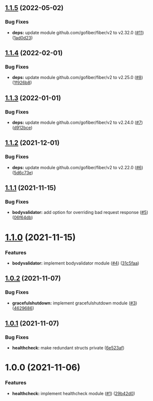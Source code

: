 ## [1.1.5](https://github.com/gkampitakis/fiber-modules/compare/v1.1.4...v1.1.5) (2022-05-02)


### Bug Fixes

* **deps:** update module github.com/gofiber/fiber/v2 to v2.32.0 ([#11](https://github.com/gkampitakis/fiber-modules/issues/11)) ([1ad0d23](https://github.com/gkampitakis/fiber-modules/commit/1ad0d23d738ae58dea55fee89d0cd0b2614a45d8))

## [1.1.4](https://github.com/gkampitakis/fiber-modules/compare/v1.1.3...v1.1.4) (2022-02-01)


### Bug Fixes

* **deps:** update module github.com/gofiber/fiber/v2 to v2.25.0 ([#8](https://github.com/gkampitakis/fiber-modules/issues/8)) ([1f926b8](https://github.com/gkampitakis/fiber-modules/commit/1f926b847912c01f4e9411a0a2cb1f99387ee47a))

## [1.1.3](https://github.com/gkampitakis/fiber-modules/compare/v1.1.2...v1.1.3) (2022-01-01)


### Bug Fixes

* **deps:** update module github.com/gofiber/fiber/v2 to v2.24.0 ([#7](https://github.com/gkampitakis/fiber-modules/issues/7)) ([d912bce](https://github.com/gkampitakis/fiber-modules/commit/d912bce6018a016d4580bb6001e621af55318918))

## [1.1.2](https://github.com/gkampitakis/fiber-modules/compare/v1.1.1...v1.1.2) (2021-12-01)


### Bug Fixes

* **deps:** update module github.com/gofiber/fiber/v2 to v2.22.0 ([#6](https://github.com/gkampitakis/fiber-modules/issues/6)) ([5d6c73e](https://github.com/gkampitakis/fiber-modules/commit/5d6c73e6a26920507cbb4216f9286f0b90744920))

## [1.1.1](https://github.com/gkampitakis/fiber-modules/compare/v1.1.0...v1.1.1) (2021-11-15)


### Bug Fixes

* **bodyvalidator:** add option for overriding bad request response ([#5](https://github.com/gkampitakis/fiber-modules/issues/5)) ([06f64db](https://github.com/gkampitakis/fiber-modules/commit/06f64dbb8ccf7102d474d959d13d94ced2cd34c5))

# [1.1.0](https://github.com/gkampitakis/fiber-modules/compare/v1.0.2...v1.1.0) (2021-11-15)


### Features

* **bodyvalidator:** implement bodyvalidator module ([#4](https://github.com/gkampitakis/fiber-modules/issues/4)) ([31c5faa](https://github.com/gkampitakis/fiber-modules/commit/31c5faa9fc2d3fa1bf5e3ba676b5301e539d769d))

## [1.0.2](https://github.com/gkampitakis/fiber-modules/compare/v1.0.1...v1.0.2) (2021-11-07)


### Bug Fixes

* **gracefulshutdown:** implement gracefulshutdown module ([#3](https://github.com/gkampitakis/fiber-modules/issues/3)) ([4629686](https://github.com/gkampitakis/fiber-modules/commit/462968672fadb6f189a25d197034e2cd131934a3))

## [1.0.1](https://github.com/gkampitakis/fiber-modules/compare/v1.0.0...v1.0.1) (2021-11-07)


### Bug Fixes

* **healthcheck:** make redundant structs private ([6e523af](https://github.com/gkampitakis/fiber-modules/commit/6e523af89b133bf03704a98e7cc22b6e433a061a))

# 1.0.0 (2021-11-06)


### Features

* **healthcheck:** implement healthcheck module ([#1](https://github.com/gkampitakis/fiber-modules/issues/1)) ([29b42d0](https://github.com/gkampitakis/fiber-modules/commit/29b42d0db78ef4225b538526d5ee2e81a544b418))

